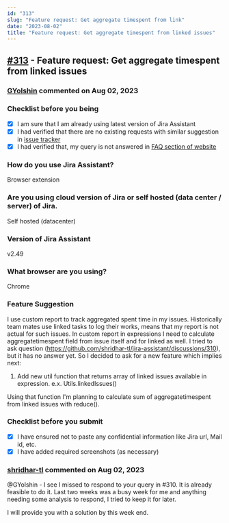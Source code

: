 ```yaml
---
id: "313"
slug: "Feature request: Get aggregate timespent from link"
date: "2023-08-02"
title: "Feature request: Get aggregate timespent from linked issues"
---
```



## [#313](https://github.com/shridhar-tl/jira-assistant/issues/313) - Feature request: Get aggregate timespent from linked issues

### [GYolshin](https://github.com/GYolshin) commented on Aug 02, 2023

### Checklist before you being

- [X] I am sure that I am already using latest version of Jira Assistant
- [X] I had verified that there are no existing requests with similar suggestion in [issue tracker](https://github.com/shridhar-tl/jira-assistant/issues)
- [X] I had verified that, my query is not answered in [FAQ section of website](https://www.jiraassistant.com/faq)

### How do you use Jira Assistant?

Browser extension

### Are you using cloud version of Jira or self hosted (data center / server) of Jira.

Self hosted (datacenter)

### Version of Jira Assistant

v2.49

### What browser are you using?

Chrome

### Feature Suggestion

I use custom report to track aggregated spent time in my issues. Historically team mates use linked tasks to log their works, means that my report is not actual for such issues. In custom report in expressions I need to calculate aggregatetimespent field from issue itself and for linked as well. I tried to ask question (https://github.com/shridhar-tl/jira-assistant/discussions/310), but it has no answer yet. So I decided to ask for a new feature which implies next:
1. Add new util function that returns array of linked issues available in expression.
e.x. Utils.linkedIssues()

Using that function I'm planning to calculate sum of aggregatetimespent from linked issues with reduce().



### Checklist before you submit

- [X] I have ensured not to paste any confidential information like Jira url, Mail id, etc.
- [X] I have added required screenshots (as necessary)

### [shridhar-tl](https://github.com/shridhar-tl) commented on Aug 02, 2023

@GYolshin - I see I missed to respond to your query in #310. It is already feasible to do it. Last two weeks was a busy week for me and anything needing some analysis to respond, I tried to keep it for later.

I will provide you with a solution by this week end.
